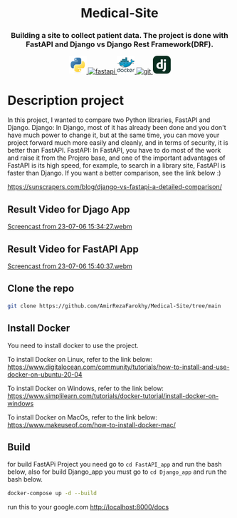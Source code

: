 <div align="center">
<h1 align="center">Medical-Site</h1>
<h3 align="center">Building a site to collect patient data. The project is done with FastAPI and Django vs Django Rest Framework(DRF). </h3>
</div>
<p align="center">
<a href="https://www.python.org" target="_blank"> <img src="https://raw.githubusercontent.com/devicons/devicon/master/icons/python/python-original.svg" alt="python" width="40" height="40"/> </a>
<a href="https://fastapi.tiangolo.com/" target="_blank"> <img src="https://styles.redditmedia.com/t5_22y58b/styles/communityIcon_r5ax236rfw961.png" alt="fastapi" width="40" height="40"/> </a>
<a href="https://www.docker.com/" target="_blank"> <img src="https://raw.githubusercontent.com/devicons/devicon/master/icons/docker/docker-original-wordmark.svg" alt="docker" width="40" height="40"/> </a>
<a href="https://git-scm.com/" target="_blank"> <img src="https://www.vectorlogo.zone/logos/git-scm/git-scm-icon.svg" alt="git" width="40" height="40"/> </a>
<a href="https://www.django-rest-framework.org/" target="_blank"> <img src="https://github.com/tandpfun/skill-icons/blob/main/icons/Django.svg" alt="Django" width="40" height="40"/></a>
</p>



# Description project
In this project, I wanted to compare two Python libraries, FastAPI and Django.
Django: In Django, most of it has already been done and you don't have much power to change it, but at the same time, you can move your project forward much more easily and cleanly, and in terms of security, it is better than FastAPI.
FastAPI: In FastAPI, you have to do most of the work and raise it from the Projero base, and one of the important advantages of FastAPI is its high speed, for example, to search in a library site, FastAPI is faster than Django.
If you want a better comparison, see the link below :)

https://sunscrapers.com/blog/django-vs-fastapi-a-detailed-comparison/



## Result Video for Djago App
[Screencast from 23-07-06 15:34:27.webm](https://github.com/AmirRezaFarokhy/Medical-Site/assets/113052872/50868001-040e-4c7c-b028-17e8b3dc5c2e)



## Result Video for FastAPI App
[Screencast from 23-07-06 15:40:37.webm](https://github.com/AmirRezaFarokhy/Medical-Site/assets/113052872/975159cd-b67f-4db7-815e-657fb395de14)



## Clone the repo
```bash
git clone https://github.com/AmirRezaFarokhy/Medical-Site/tree/main
```

## Install Docker
You need to install docker to use the project.

To install Docker on Linux, refer to the link below:
https://www.digitalocean.com/community/tutorials/how-to-install-and-use-docker-on-ubuntu-20-04

To install Docker on Windows, refer to the link below:
https://www.simplilearn.com/tutorials/docker-tutorial/install-docker-on-windows

To install Docker on MacOs, refer to the link below:
https://www.makeuseof.com/how-to-install-docker-mac/


## Build
for build FastAPi Project you need go to `cd FastAPI_app` and run the bash below, also for build Django_app you must go to `cd Django_app` and run the bash below. 
```bash
docker-compose up -d --build
```

run this to your google.com <http://localhost:8000/docs> 


